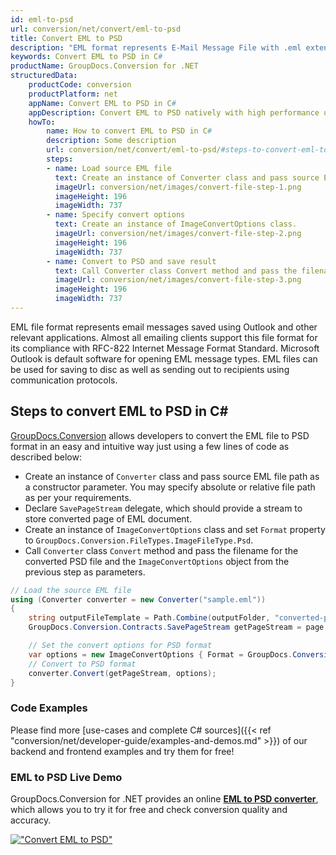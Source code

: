 ```yaml
---
id: eml-to-psd
url: conversion/net/convert/eml-to-psd
title: Convert EML to PSD
description: "EML format represents E-Mail Message File with .eml extension. Learn how to convert EML to PSD file programmatically in C# language using GroupDocs.Conversion for .NET library."
keywords: Convert EML to PSD in C#
productName: GroupDocs.Conversion for .NET
structuredData:
    productCode: conversion
    productPlatform: net
    appName: Convert EML to PSD in C#
    appDescription: Convert EML to PSD natively with high performance using C# language and server side GroupDocs.Conversion for .NET APIs, without the use of any software like Microsoft or Open Office.
    howTo:
        name: How to convert EML to PSD in C# 
        description: Some description
        url: conversion/net/convert/eml-to-psd/#steps-to-convert-eml-to-psd-in-c
        steps:
        - name: Load source EML file 
          text: Create an instance of Converter class and pass source EML file path as a constructor parameter. You may specify absolute or relative file path as per your requirements. 
          imageUrl: conversion/net/images/convert-file-step-1.png
          imageHeight: 196
          imageWidth: 737
        - name: Specify convert options 
          text: Create an instance of ImageConvertOptions class.
          imageUrl: conversion/net/images/convert-file-step-2.png
          imageHeight: 196
          imageWidth: 737
        - name: Convert to PSD and save result 
          text: Call Converter class Convert method and pass the filename for the converted HTML file and the ImageConvertOptions object from the previous step as parameters.
          imageUrl: conversion/net/images/convert-file-step-3.png
          imageHeight: 196
          imageWidth: 737
---
```


EML file format represents email messages saved using Outlook and other relevant applications. Almost all emailing clients support this file format for its compliance with RFC-822 Internet Message Format Standard. Microsoft Outlook is default software for opening EML message types. EML files can be used for saving to disc as well as sending out to recipients using communication protocols.

## Steps to convert EML to PSD in C#

[GroupDocs.Conversion](https://products.groupdocs.com/conversion/net) allows developers to convert the EML file to PSD format in an easy and intuitive way just using a few lines of code as described below:

* Create an instance of `Converter` class and pass source EML file path as a constructor parameter. You may specify absolute or relative file path as per your requirements. 
* Declare `SavePageStream` delegate, which should provide a stream to store converted page of EML document.
* Create an instance of `ImageConvertOptions` class and set `Format` property to `GroupDocs.Conversion.FileTypes.ImageFileType.Psd`.
* Call `Converter` class `Convert` method and pass the filename for the converted PSD file and the `ImageConvertOptions` object from the previous step as parameters.

```csharp
// Load the source EML file
using (Converter converter = new Converter("sample.eml"))
{
    string outputFileTemplate = Path.Combine(outputFolder, "converted-page-{0}.psd");
    GroupDocs.Conversion.Contracts.SavePageStream getPageStream = page => new FileStream(string.Format(outputFileTemplate, page), FileMode.Create);

    // Set the convert options for PSD format
    var options = new ImageConvertOptions { Format = GroupDocs.Conversion.FileTypes.ImageFileType.Psd };   
    // Convert to PSD format
    converter.Convert(getPageStream, options);
}
```

### Code Examples

Please find more [use-cases and complete C# sources]({{< ref "conversion/net/developer-guide/examples-and-demos.md" >}}) of our backend and frontend examples and try them for free!

### EML to PSD Live Demo

GroupDocs.Conversion for .NET provides an online [**EML to PSD converter**](https://products.groupdocs.app/conversion/eml-to-psd), which allows you to try it for free and check conversion quality and accuracy.

[!["Convert EML to PSD"](conversion/net/images/convert-to-psd/convert-eml-to-psd.png)](https://products.groupdocs.app/conversion/eml-to-psd)